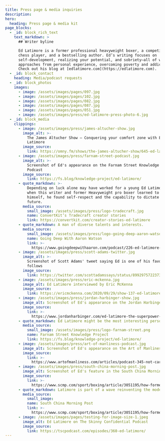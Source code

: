 ```yaml
---
title: Press page & media inquiries
description:
hero:
  heading: Press page & media kit
page_blocks:
  - _id: block_rich_text
    text_markdown: >
      ## Writer byline

      Ed Latimore is a former professional heavyweight boxer, a competitive
      chess player, and a bestselling author. Ed’s writing focuses on
      self-development, realizing your potential, and sobriety—all of which he
      approaches from personal experience, overcoming poverty and addiction.
      Check out his blog at [edlatimore.com](https://edlatimore.com).
  - _id: block_contact
    heading: Media/podcast requests
  - _id: block_photos
    images:
      - image: /assets/images/pages/097.jpg
      - image: /assets/images/pages/102.jpg
      - image: /assets/images/pages/082.jpg
      - image: /assets/images/pages/087.jpg
      - image: /assets/images/pages/051.jpg
      - image: /assets/images/press/ed-latimore-press-photo-6.jpg
  - _id: block_media
    clippings:
      - image: /assets/images/press/james-altucher-show.jpg
        image_alt: >-
          The James Altucher Show — Conquering your comfort zone with Ed
          Latimore
        image_source:
          link: https://omny.fm/shows/the-james-altucher-show/645-ed-latimore
      - image: /assets/images/press/farnam-street-podcast.jpg
        image_alt: >-
          Screenshot of Ed's appearance on the Farnam Street Knowledge Project
          Podcast
        image_source:
          link: https://fs.blog/knowledge-project/ed-latimore/
      - quote_markdown: >-
          Depending on luck alone may have worked for a young Ed Latimore, but
          when this writer and former Heavyweight pro boxer learned to bet on
          himself, he found self-respect and the capability to dictate his own
          future.
        media_source:
          small_image: /assets/images/press/logo-tradecraft.jpg
          name: ConvertKit’s Tradecraft creator stories
          link: https://convertkit.com/creator-stories-ed-latimore
      - quote_markdown: A man of diverse talents and interests.
        media_source:
          small_image: /assets/images/press/logo-going-deep-aaron-watson.jpg
          name: Going Deep With Aaron Watson
          link: >-
            https://www.goingdeepwithaaron.com/podcast/226-ed-latimore-writer-physicist-and-professional-heavyweight-boxer
      - image: /assets/images/press/scott-adams-twitter.jpg
        image_alt: >-
          Screenshot of Scott Adams' tweet saying Ed is one of his favorite
          follows
        image_source:
          link: https://twitter.com/scottadamssays/status/899297572237344768
      - image: /assets/images/press/eric-mckenna.jpg
        image_alt: Ed Latimore interviewed by Eric McKenna
        image_source:
          link: https://ericmckenna.com/2020/09/29/show-137-ed-latimore/
      - image: /assets/images/press/jordan-harbinger-show.jpg
        image_alt: Screenshot of Ed's appearance on the Jordan Harbinger Show
        image_source:
          link: >-
            https://www.jordanharbinger.com/ed-latimore-the-superpower-of-ignoring-social-approval/
      - quote_markdown: Ed Latimore might be the most interesting person you'll ever meet.
        media_source:
          small_image: /assets/images/press/logo-farnam-street.png
          name: Farnam Street Knowledge Project
          link: https://fs.blog/knowledge-project/ed-latimore/
      - image: /assets/images/press/art-of-manliness-podcast.jpg
        image_alt: Screenshot of Ed's appearance on the Art of Manliness podcast
        image_source:
          link: >-
            https://www.artofmanliness.com/articles/podcast-345-not-caring-people-think-superpower/
      - image: /assets/images/press/south-china-morning-post.jpg
        image_alt: Screenshot of Ed's feature in the South China Morning Post
        image_source:
          link: >-
            https://www.scmp.com/sport/boxing/article/3051195/how-former-heavyweight-boxer-ed-latimore-found-himself-sobriety-and
      - quote_markdown: Latimore is part of a wave reinventing the modern masculine male.
        media_source:
          small_image:
          name: South China Morning Post
          link: >-
            https://www.scmp.com/sport/boxing/article/3051195/how-former-heavyweight-boxer-ed-latimore-found-himself-sobriety-and
      - image: /assets/images/pages/testing-for-image-size-1.jpeg
        image_alt: Ed Latimore on The Skinny Confidential Podcast
        image_source:
          link: https://tscpodcast.com/episodes/360-ed-latimore/
---
```

